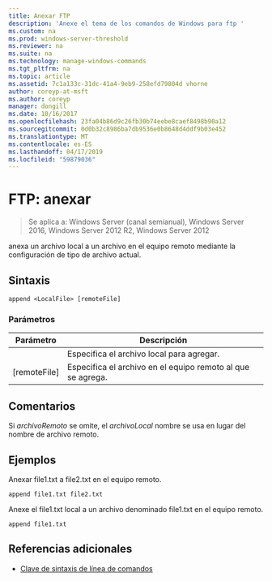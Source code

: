 ```yaml
---
title: Anexar FTP
description: 'Anexe el tema de los comandos de Windows para ftp '
ms.custom: na
ms.prod: windows-server-threshold
ms.reviewer: na
ms.suite: na
ms.technology: manage-windows-commands
ms.tgt_pltfrm: na
ms.topic: article
ms.assetid: 7c1a133c-31dc-41a4-9eb9-258efd79804d vhorne
author: coreyp-at-msft
ms.author: coreyp
manager: dongill
ms.date: 10/16/2017
ms.openlocfilehash: 23fa04b86d9c26fb30b74eebe8caef8498b90a12
ms.sourcegitcommit: 0d0b32c8986ba7db9536e0b8648d4ddf9b03e452
ms.translationtype: MT
ms.contentlocale: es-ES
ms.lasthandoff: 04/17/2019
ms.locfileid: "59879036"
---
```

# <a name="ftp-append"></a>FTP: anexar

>Se aplica a: Windows Server (canal semianual), Windows Server 2016, Windows Server 2012 R2, Windows Server 2012

anexa un archivo local a un archivo en el equipo remoto mediante la configuración de tipo de archivo actual.   
## <a name="syntax"></a>Sintaxis  
```  
append <LocalFile> [remoteFile]  
```  
### <a name="parameters"></a>Parámetros  
|Parámetro|Descripción|  
|-------|--------|  
|<LocalFile>|Especifica el archivo local para agregar.|  
|[remoteFile]|Especifica el archivo en el equipo remoto al que <LocalFile> se agrega.|  
## <a name="remarks"></a>Comentarios  
Si *archivoRemoto* se omite, el *archivoLocal* nombre se usa en lugar del nombre de archivo remoto.  
## <a name="BKMK_Examples"></a>Ejemplos  
Anexar file1.txt a file2.txt en el equipo remoto.  
```  
append file1.txt file2.txt  
```  
Anexe el file1.txt local a un archivo denominado file1.txt en el equipo remoto.  
```  
append file1.txt  
```  
## <a name="additional-references"></a>Referencias adicionales  
-   [Clave de sintaxis de línea de comandos](command-line-syntax-key.md)  
